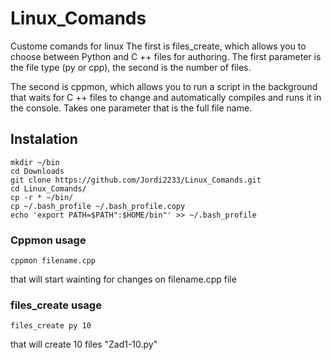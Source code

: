 # Linux_Comands
Custome comands for linux 
The first is files_create, which allows you to choose between Python and C ++ files for authoring. The first parameter is the file type (py or cpp), the second is the number of files. 

The second is cppmon, which allows you to run a script in the background that waits for C ++ files to change and automatically compiles and runs it in the console. Takes one parameter that is the full file name.

## Instalation
```
mkdir ~/bin
cd Downloads
git clone https://github.com/Jordi2233/Linux_Comands.git
cd Linux_Comands/
cp -r * ~/bin/
cp ~/.bash_profile ~/.bash_profile.copy
echo 'export PATH=$PATH":$HOME/bin"' >> ~/.bash_profile
```
### Cppmon usage
```
cppmon filename.cpp 
```
that will start wainting for changes on filename.cpp file


### files_create usage
```
files_create py 10 
```
that will create 10 files "Zad1-10.py"
